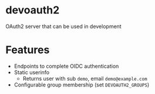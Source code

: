 # devoauth2

OAuth2 server that can be used in development

# Features
* Endpoints to complete OIDC authentication
* Static userinfo
  * Returns user with sub `demo`, email `demo@example.com`
* Configurable group membership (set `DEVOAUTH2_GROUPS`)